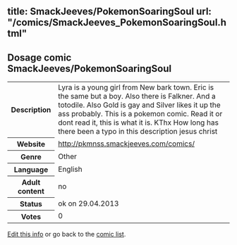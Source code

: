 title: SmackJeeves/PokemonSoaringSoul
url: "/comics/SmackJeeves_PokemonSoaringSoul.html"
---
Dosage comic SmackJeeves/PokemonSoaringSoul
-----------------------------------------

<p id="msg"></p>
<script type="text/javascript">
if (window.location.search === '?edit_info_mail=sent_ok') {
  var elem = document.getElementById("msg");
  elem.innerHTML = 'Edited information sucessfully sent.';
  elem.className = 'ok';
}
</script>
<table class="comicinfo">
<tr>
<th>Description</th><td>Lyra is a young girl from New bark town. Eric is the same but a boy. Also there is Falkner. And a totodile. Also Gold is gay and Silver likes it up the ass probably. This is a pokemon comic. Read it or dont read it, this is what it is. KThx How long has there been a typo in this description jesus christ</td>
</tr>
<tr>
<th>Website</th><td><a href="http://pkmnss.smackjeeves.com/comics/">http://pkmnss.smackjeeves.com/comics/</a></td>
</tr>
<tr>
<th>Genre</th><td>Other</td>
</tr>
<tr>
<th>Language</th><td>English</td>
</tr>
<tr>
<th>Adult content</th><td>no</td>
</tr>
<tr>
<th>Status</th><td>ok on 29.04.2013</td>
</tr>
<tr>
<th>Votes</th><td>0</td>
</tr>
</table>

[Edit this info](SmackJeeves_PokemonSoaringSoul_edit.html) or go back to the [comic list](../comic-index.html).
